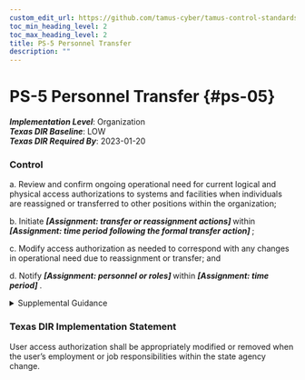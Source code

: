 ```yaml
---
custom_edit_url: https://github.com/tamus-cyber/tamus-control-standards/tree/main/content/tamus.edu/TAMUS_profile.yaml
toc_min_heading_level: 2
toc_max_heading_level: 2
title: PS-5 Personnel Transfer
description: ""
---
```


# PS-5 Personnel Transfer {#ps-05}

_**Implementation Level**_: Organization\
_**Texas DIR Baseline**_: LOW\
_**Texas DIR Required By**_: 2023-01-20

### Control



a. Review and confirm ongoing operational need for current logical and physical access authorizations to systems and facilities when individuals are reassigned or transferred to other positions within the organization;

b. Initiate <strong title="ps-05_odp.01"> <em>[Assignment: transfer or reassignment actions]</em> </strong> within <strong title="ps-05_odp.02"> <em>[Assignment: time period following the formal transfer action]</em> </strong>;

c. Modify access authorization as needed to correspond with any changes in operational need due to reassignment or transfer; and

d. Notify <strong title="ps-05_odp.03"> <em>[Assignment: personnel or roles]</em> </strong> within <strong title="ps-05_odp.04"> <em>[Assignment: time period]</em> </strong>.


<details><summary>Supplemental Guidance</summary>Personnel transfer applies when reassignments or transfers of individuals are permanent or of such extended duration as to make the actions warranted. Organizations define actions appropriate for the types of reassignments or transfers, whether permanent or extended. Actions that may be required for personnel transfers or reassignments to other positions within organizations include returning old and issuing new keys, identification cards, and building passes; closing system accounts and establishing new accounts; changing system access authorizations (i.e., privileges); and providing for access to official records to which individuals had access at previous work locations and in previous system accounts.</details>

### Texas DIR Implementation Statement

User access authorization shall be appropriately modified or removed when the user’s employment or job responsibilities within the state agency change.

